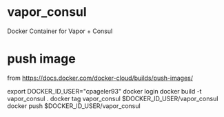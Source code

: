 # vapor_consul
Docker Container for Vapor + Consul


# push image

from https://docs.docker.com/docker-cloud/builds/push-images/

export DOCKER_ID_USER="cpageler93"
docker login
docker build -t vapor_consul .
docker tag vapor_consul $DOCKER_ID_USER/vapor_consul
docker push $DOCKER_ID_USER/vapor_consul